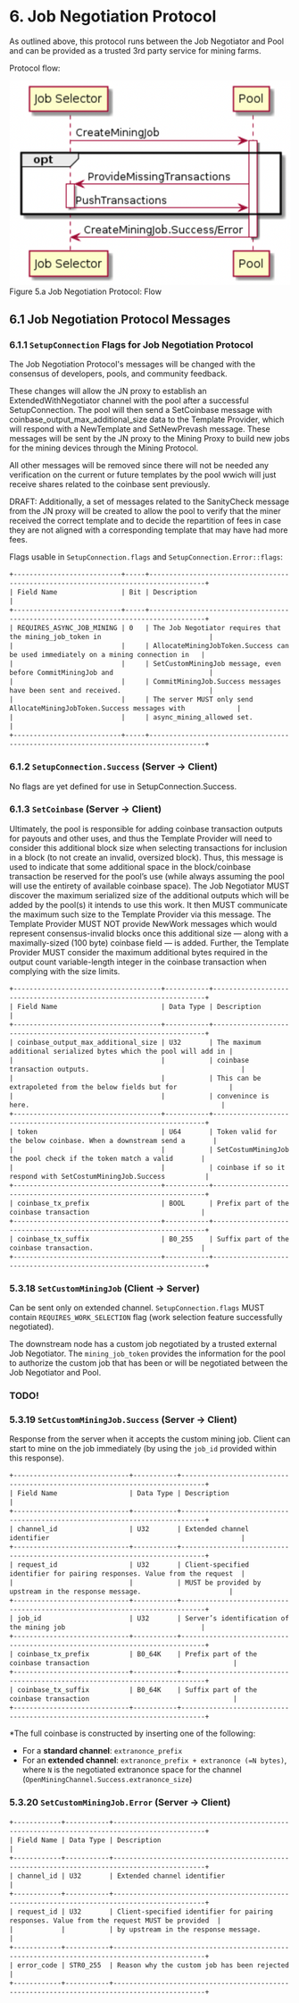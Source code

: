 # 6. Job Negotiation Protocol
As outlined above, this protocol runs between the Job Negotiator and Pool and can be provided as a trusted 3rd party service for mining farms.

Protocol flow:

![5.a-Job-Negotiation-Protocol-Flow](./img/5.a-Job-Negotiation-Protocol-Flow.png)  
Figure 5.a Job Negotiation Protocol: Flow


## 6.1 Job Negotiation Protocol Messages


### 6.1.1 `SetupConnection` Flags for Job Negotiation Protocol

The Job Negotiation Protocol's messages will be changed with the consensus of developers, pools, and community feedback. 

These changes will allow the JN proxy to establish an ExtendedWithNegotiator channel with the pool after a successful SetupConnection. The pool will then send a SetCoinbase message with coinbase_output_max_additional_size data to the Template Provider, which will respond with a NewTemplate and SetNewPrevash message. 
These messages will be sent by the JN proxy to the Mining Proxy to build new jobs for the mining devices through the Mining Protocol. 

All other messages will be removed since there will not be needed any verification on the current or future templates by the pool wwich will just receive shares related to the coinbase sent previously.

DRAFT: Additionally, a set of messages related to the SanityCheck message from the JN proxy will be created to allow the pool to verify that the miner received the correct template and to decide the repartition of fees in case they are not aligned with a corresponding template that may have had more fees.

Flags usable in `SetupConnection.flags` and `SetupConnection.Error::flags`:

```
+---------------------------+-----+------------------------------------------------------------------------------------+
| Field Name                | Bit | Description                                                                        |
+---------------------------+-----+------------------------------------------------------------------------------------+
| REQUIRES_ASYNC_JOB_MINING | 0   | The Job Negotiator requires that the mining_job_token in                           |
|                           |     | AllocateMiningJobToken.Success can be used immediately on a mining connection in   |
|                           |     | SetCustomMiningJob message, even before CommitMiningJob and                        |
|                           |     | CommitMiningJob.Success messages have been sent and received.                      |
|                           |     | The server MUST only send AllocateMiningJobToken.Success messages with             |
|                           |     | async_mining_allowed set.                                                          |
+---------------------------+-----+------------------------------------------------------------------------------------+
```

### 6.1.2 `SetupConnection.Success` (Server -> Client)

No flags are yet defined for use in SetupConnection.Success.

### 6.1.3 `SetCoinbase` (Server -> Client)
 Ultimately, the pool is responsible for adding coinbase transaction outputs for payouts and
 other uses, and thus the Template Provider will need to consider this additional block size
 when selecting transactions for inclusion in a block (to not create an invalid, oversized block).
 Thus, this message is used to indicate that some additional space in the block/coinbase
 transaction be reserved for the pool’s use (while always assuming the pool will use the entirety
 of available coinbase space).
 The Job Negotiator MUST discover the maximum serialized size of the additional outputs which
 will be added by the pool(s) it intends to use this work. It then MUST communicate the
 maximum such size to the Template Provider via this message. The Template Provider MUST
 NOT provide NewWork messages which would represent consensus-invalid blocks once this
 additional size — along with a maximally-sized (100 byte) coinbase field — is added. Further,
 the Template Provider MUST consider the maximum additional bytes required in the output
 count variable-length integer in the coinbase transaction when complying with the size limits.
```
+-------------------------------------+-----------+--------------------------------------------------------------------+
| Field Name                          | Data Type | Description                                                        |
+-------------------------------------+-----------+--------------------------------------------------------------------+
| coinbase_output_max_additional_size | U32       | The maximum additional serialized bytes which the pool will add in |     
|                                     |           | coinbase transaction outputs.                                      |
|                                     |           | This can be extrapoleted from the below fields but for             |
|                                     |           | convenince is here.                                                |
+-------------------------------------+-----------+--------------------------------------------------------------------+
| token                               | U64       | Token valid for the below coinbase. When a downstream send a       |
|                                     |           | SetCostumMiningJob the pool check if the token match a valid       |
|                                     |           | coinbase if so it respond with SetCostumMiningJob.Success          |
+-------------------------------------+-----------+--------------------------------------------------------------------+
| coinbase_tx_prefix                  | BOOL      | Prefix part of the coinbase transaction                            |
+-------------------------------------+-----------+--------------------------------------------------------------------+
| coinbase_tx_suffix                  | B0_255    | Suffix part of the coinbase transaction.                           |
+-------------------------------------+-----------+--------------------------------------------------------------------+
```
### 5.3.18 `SetCustomMiningJob` (Client -> Server)
Can be sent only on extended channel.
`SetupConnection.flags` MUST contain `REQUIRES_WORK_SELECTION` flag (work selection feature successfully negotiated).

The downstream node has a custom job negotiated by a trusted external Job Negotiator.
The `mining_job_token` provides the information for the pool to authorize the custom job that has been or will be negotiated between the Job Negotiator and Pool.

###  TODO!

### 5.3.19 `SetCustomMiningJob.Success` (Server -> Client)
Response from the server when it accepts the custom mining job.
Client can start to mine on the job immediately (by using the `job_id` provided within this response).

```
+-----------------------------+-----------+----------------------------------------------------------------------------+
| Field Name                  | Data Type | Description                                                                |
+-----------------------------+-----------+----------------------------------------------------------------------------+
| channel_id                  | U32       | Extended channel identifier                                                |
+-----------------------------+-----------+----------------------------------------------------------------------------+
| request_id                  | U32       | Client-specified identifier for pairing responses. Value from the request  |
|                             |           | MUST be provided by upstream in the response message.                      |
+-----------------------------+-----------+----------------------------------------------------------------------------+
| job_id                      | U32       | Server’s identification of the mining job                                  |
+-----------------------------+-----------+----------------------------------------------------------------------------+
| coinbase_tx_prefix          | B0_64K    | Prefix part of the coinbase transaction                                    |
+-----------------------------+-----------+----------------------------------------------------------------------------+
| coinbase_tx_suffix          | B0_64K    | Suffix part of the coinbase transaction                                    |
+-----------------------------+-----------+----------------------------------------------------------------------------+
```
\*The full coinbase is constructed by inserting one of the following:

- For a **standard channel**: `extranonce_prefix`
- For an **extended channel**: `extranonce_prefix + extranonce (=N bytes)`, where `N` is the negotiated extranonce space for the channel (`OpenMiningChannel.Success.extranonce_size`)

### 5.3.20 `SetCustomMiningJob.Error` (Server -> Client)
```
+------------+-----------+---------------------------------------------------------------------------------------------+
| Field Name | Data Type | Description                                                                                 |
+------------+-----------+---------------------------------------------------------------------------------------------+
| channel_id | U32       | Extended channel identifier                                                                 |
+------------+-----------+---------------------------------------------------------------------------------------------+
| request_id | U32       | Client-specified identifier for pairing responses. Value from the request MUST be provided  |
|            |           | by upstream in the response message.                                                        |
+------------+-----------+---------------------------------------------------------------------------------------------+
| error_code | STR0_255  | Reason why the custom job has been rejected                                                 |
+------------+-----------+---------------------------------------------------------------------------------------------+
```
